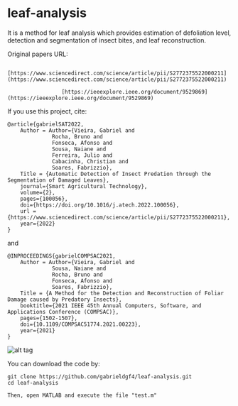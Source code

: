 # leaf-analysis
It is a method for leaf analysis which provides estimation of defoliation level, detection and segmentation of insect bites, and leaf reconstruction.

Original papers URL: 

                     [https://www.sciencedirect.com/science/article/pii/S2772375522000211](https://www.sciencedirect.com/science/article/pii/S2772375522000211)
                     
                     [https://ieeexplore.ieee.org/document/9529869](https://ieeexplore.ieee.org/document/9529869)

If you use this project, cite:

    @article{gabrielSAT2022,
        Author = Author={Vieira, Gabriel and 
                  Rocha, Bruno and
                  Fonseca, Afonso and
                  Sousa, Naiane and
                  Ferreira, Julio and
                  Cabacinha, Christian and
                  Soares, Fabrizzio},
        Title = {Automatic Detection of Insect Predation through the Segmentation of Damaged Leaves},
        journal={Smart Agricultural Technology},
        volume={2},
        pages={100056},
        doi={https://doi.org/10.1016/j.atech.2022.100056},
        url = {https://www.sciencedirect.com/science/article/pii/S2772375522000211},
        year={2022}
    }
    
and

    @INPROCEEDINGS{gabrielCOMPSAC2021,
        Author = Author={Vieira, Gabriel and 
                  Sousa, Naiane and
                  Rocha, Bruno and
                  Fonseca, Afonso and
                  Soares, Fabrizzio},
        Title = {A Method for the Detection and Reconstruction of Foliar Damage caused by Predatory Insects},
        booktitle={2021 IEEE 45th Annual Computers, Software, and Applications Conference (COMPSAC)}, 
        pages={1502-1507},
        doi={10.1109/COMPSAC51774.2021.00223},
        year={2021}
    }

![alt tag](https://user-images.githubusercontent.com/63321757/162008633-d62f9ccf-df74-4cbf-893e-4432b55a075b.png)

You can download the code by:

    git clone https://github.com/gabrieldgf4/leaf-analysis.git
    cd leaf-analysis
    
    Then, open MATLAB and execute the file "test.m"
    
